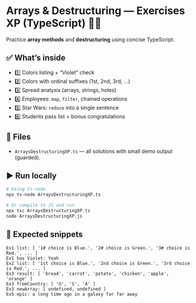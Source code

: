 
# Arrays & Destructuring — Exercises XP (TypeScript) 🎨🧩

Practice **array methods** and **destructuring** using concise TypeScript.

## ✅ What’s inside
- 1️⃣ Colors listing + “Violet” check
- 2️⃣ Colors with ordinal suffixes (1st, 2nd, 3rd, …)
- 3️⃣ Spread analysis (arrays, strings, holes)
- 4️⃣ Employees: `map`, `filter`, chained operations
- 5️⃣ Star Wars: `reduce` into a single sentence
- 6️⃣ Students pass list + bonus congratulations

## 📂 Files
- `ArraysDestructuringXP.ts` — all solutions with small demo output (guarded).

## ▶️ Run locally
```bash
# Using ts-node
npx ts-node ArraysDestructuringXP.ts

# Or compile to JS and run
npx tsc ArraysDestructuringXP.ts
node ArraysDestructuringXP.js
```

## 🧪 Expected snippets
```
Ex1 list: [ '1# choice is Blue.', '2# choice is Green.', '3# choice is Red.', ... ]
Ex1 has Violet: Yeah
Ex2 list: [ '1st choice is Blue.', '2nd choice is Green.', '3rd choice is Red.', ... ]
Ex3 result: [ 'bread', 'carrot', 'potato', 'chicken', 'apple', 'orange' ]
Ex3 fromCountry: [ 'U', 'S', 'A' ]
Ex3 newArray: [ undefined, undefined ]
Ex5 epic: a long time ago in a galaxy far far away
```
